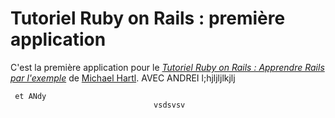 # Tutoriel Ruby on Rails : première application

C'est la première application pour le 
[*Tutoriel Ruby on Rails : Apprendre Rails par l'exemple*](http://railstutorial.org/) 
de [Michael Hartl](http://michaelhartl.com/).
AVEC ANDREI      l;hjljljlkjlj


     et ANdy
                                    vsdsvsv
